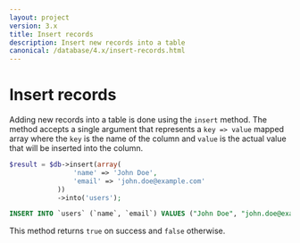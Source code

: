 ```yaml
---
layout: project
version: 3.x
title: Insert records
description: Insert new records into a table
canonical: /database/4.x/insert-records.html
---
```

# Insert records

Adding new records into a table is done using the `insert` method. 
The method accepts a single argument that represents a `key => value` mapped array
where the `key` is the name of the column and `value` is the actual value that 
will be inserted into the column.

```php
$result = $db->insert(array(
                'name' => 'John Doe',
                'email' => 'john.doe@example.com'
            ))
            ->into('users');
```
```sql
INSERT INTO `users` (`name`, `email`) VALUES ("John Doe", "john.doe@example.com")
```

This method returns `true` on success and `false` otherwise.
 
